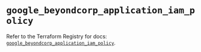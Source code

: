 # `google_beyondcorp_application_iam_policy`

Refer to the Terraform Registry for docs: [`google_beyondcorp_application_iam_policy`](https://registry.terraform.io/providers/hashicorp/google/6.48.0/docs/resources/beyondcorp_application_iam_policy).

